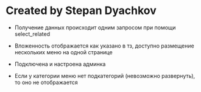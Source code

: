 <h1>Created by Stepan Dyachkov</h1>
<ul>
  <li>
    <p>Получение данных происходит одним запросом при помощи select_related</p>
  </li>
  <li>
    <p>Вложенность отображается как указано в тз, доступно размещение нескольких меню на одной странице</p>
  </li>
  <li>
    <p>Подключена и настроена админка</p>
  </li>
  <li>
    <p>Если у категории меню нет подкатегорий (невозможно развернуть), то оно не отображается</p>
  </li>
</ul>
